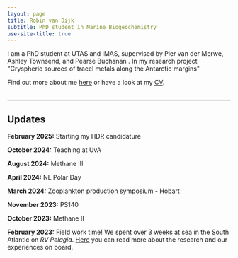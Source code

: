 ```yaml
---
layout: page
title: Robin van Dijk
subtitle: PhD student in Marine Biogeochemistry
use-site-title: true
---
```


I am a PhD student at UTAS and IMAS, supervised by Pier van der Merwe, Ashley Townsend, and Pearse Buchanan . In my research project "Cryspheric sources of tracel metals along the Antarctic margins"

Find out more about me [here](/aboutme.md) or have a look at my [CV](/cv.html).  
&nbsp;   


<hr style="height:2px;border-width:0;color:gray;background-color:gray">

## Updates
**February 2025:** Starting my HDR candidature

**October 2024:** Teaching at UvA

**August 2024:** Methane III

**April 2024:** NL Polar Day

**March 2024:** Zooplankton production symposium - Hobart

**November 2023:** PS140

**October 2023:** Methane II

**February 2023:**  Field work time! We spent over 3 weeks at sea in the South Atlantic on *RV Pelagia*. [Here](https://www.nioz.nl/en/blog/64pe513-blog-the-beyond-expedition) you can read more about the research and our experiences on board.
